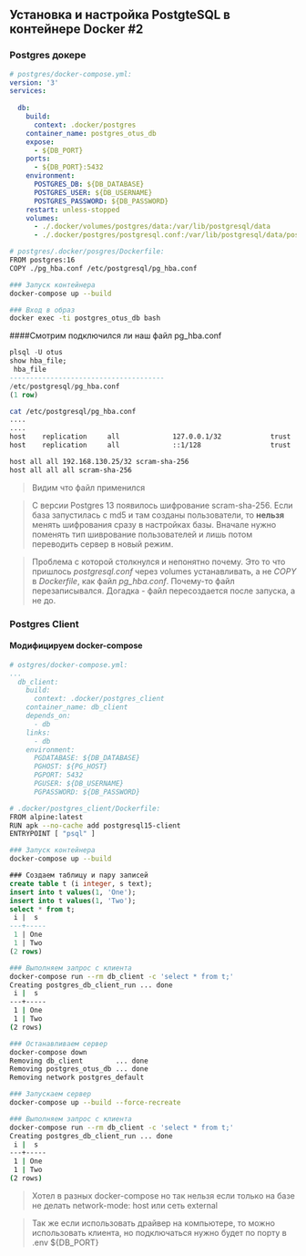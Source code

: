 ## Установка и настройка PostgteSQL в контейнере Docker #2


### Postgres **докере**

```yaml
# postgres/docker-compose.yml:
version: '3'
services:
  
  db:
    build:
      context: .docker/postgres
    container_name: postgres_otus_db
    expose:
      - ${DB_PORT}
    ports:
      - ${DB_PORT}:5432
    environment:
      POSTGRES_DB: ${DB_DATABASE}
      POSTGRES_USER: ${DB_USERNAME}
      POSTGRES_PASSWORD: ${DB_PASSWORD}
    restart: unless-stopped
    volumes:
      - ./.docker/volumes/postgres/data:/var/lib/postgresql/data
      - ./.docker/postgres/postgresql.conf:/var/lib/postgresql/data/postgresql.conf
```

```bash
# postgres/.docker/posgres/Dockerfile:
FROM postgres:16
COPY ./pg_hba.conf /etc/postgresql/pg_hba.conf
```

```bash
### Запуск контейнера
docker-compose up --build
```

```bash
### Вход в образ
docker exec -ti postgres_otus_db bash
```

####Смотрим подключился ли наш файл pg_hba.conf

```sql
plsql -U otus
show hba_file;
 hba_file               
--------------------------------------
/etc/postgresql/pg_hba.conf
(1 row)
```

```bash
cat /etc/postgresql/pg_hba.conf
....
....
host    replication     all             127.0.0.1/32            trust
host    replication     all             ::1/128                 trust

host all all 192.168.130.25/32 scram-sha-256
host all all all scram-sha-256
```
> Видим что файл применился

> С версии Postgres 13 появилось шифрование scram-sha-256. Если база запустилась с md5 и там созданы пользователи, то **нельзя** менять шифрования сразу в настройках базы. Вначале нужно поменять тип шиврование пользователей и лишь потом переводить сервер в новый режим. 

> Проблема с которой столкнулся и непонятно почему. Это то что пришлось *postgresql.conf* через volumes устанавливать, а не *COPY* в *Dockerfile*, как файл *pg_hba.conf*. Почему-то файл перезаписывался. Догадка - файл пересоздается после запуска, а  не до. 



### Postgres Client
#### Модифицируем docker-compose
```yaml
# ostgres/docker-compose.yml:
...
  db_client:
    build:
      context: .docker/postgres_client
    container_name: db_client
    depends_on:
      - db
    links:
      - db
    environment:
      PGDATABASE: ${DB_DATABASE}
      PGHOST: ${PG_HOST}
      PGPORT: 5432
      PGUSER: ${DB_USERNAME}
      PGPASSWORD: ${DB_PASSWORD}
```

```bash
# .docker/postgres_client/Dockerfile:
FROM alpine:latest
RUN apk --no-cache add postgresql15-client
ENTRYPOINT [ "psql" ]
```

```bash
### Запуск контейнера
docker-compose up --build
```

```sql
### Создаем таблицу и пару записей
create table t (i integer, s text);
insert into t values(1, 'One');
insert into t values(1, 'Two');
select * from t;
 i |  s  
---+-----
 1 | One
 1 | Two
(2 rows)

```


```bash
### Выполняем запрос с клиента
docker-compose run --rm db_client -c 'select * from t;'
Creating postgres_db_client_run ... done
 i |  s  
---+-----
 1 | One
 1 | Two
(2 rows)

```


```bash
### Останавливаем сервер
docker-compose down
Removing db_client        ... done
Removing postgres_otus_db ... done
Removing network postgres_default
```


```bash
### Запускаем сервер
docker-compose up --build --force-recreate
```

```bash
### Выполняем запрос с клиента
docker-compose run --rm db_client -c 'select * from t;'
Creating postgres_db_client_run ... done
 i |  s  
---+-----
 1 | One
 1 | Two
(2 rows)

```

> Хотел в разных docker-compose но так нельзя если только на базе не делать network-mode: host или сеть external


> Так же если использовать драйвер на компьютере, то можно использовать клиента, но подключаться нужно будет по порту в .env ${DB_PORT}